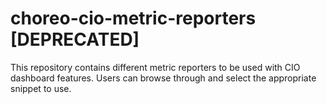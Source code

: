 # choreo-cio-metric-reporters [DEPRECATED]
This repository contains different metric reporters to be used with CIO dashboard features. Users can browse through and select the appropriate snippet to use.
